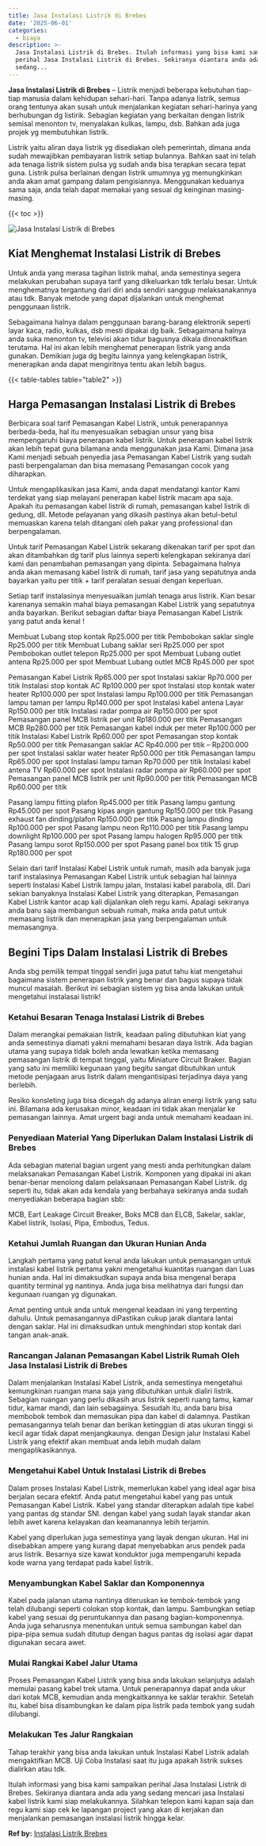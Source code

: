 ```yaml
---
title: Jasa Instalasi Listrik di Brebes
date: '2025-06-01'
categories:
  - biaya
description: >-
  Jasa Instalasi Listrik di Brebes. Itulah informasi yang bisa kami sampaikan
  perihal Jasa Instalasi Listrik di Brebes. Sekiranya diantara anda ada yang
  sedang...
---
```


**Jasa Instalasi Listrik di Brebes** – Listrik menjadi beberapa kebutuhan tiap-tiap manusia dalam kehidupan sehari-hari. Tanpa adanya listrik, semua orang tentunya akan susah untuk menjalankan kegiatan sehari-harinya yang berhubungan dg listirik. Sebagian kegiatan yang berkaitan dengan listrik semisal menonton tv, menyalakan kulkas, lampu, dsb. Bahkan ada juga projek yg membutuhkan listrik.

Listrik yaitu aliran daya listrik yg disediakan oleh pemerintah, dimana anda sudah mewajibkan pembayaran listrik setiap bulannya. Bahkan saat ini telah ada tenaga listrik sistem pulsa yg sudah anda bisa terapkan secara tepat guna. Listrik pulsa berlainan dengan listrik umumnya yg memungkinkan anda akan amat gampang dalam pengisiannya. Menggunakan keduanya sama saja, anda telah dapat memakai yang sesuai dg keinginan masing-masing.

{{< toc >}}

![Jasa Instalasi Listrik di Brebes](/images/instalasi-listrik-murah15.png)

## Kiat Menghemat Instalasi Listrik di Brebes

Untuk anda yang merasa tagihan listrik mahal, anda semestinya segera melakukan perubahan supaya tarif yang dikeluarkan tdk terlalu besar. Untuk menghematnya tergantung dari diri anda sendiri sanggup melaksanakannya atau tdk. Banyak metode yang dapat dijalankan untuk menghemat penggunaan listrik.

Sebagaimana halnya dalam penggunaan barang-barang elektronik seperti layar kaca, radio, kulkas, dsb mesti dipakai dg baik. Sebagaimana halnya anda suka menonton tv, televisi akan tidur bagusnya dikala dinonaktifkan terutama. Hal ini akan lebih menghemat penerapan listrik yang anda gunakan. Demikian juga dg begitu lainnya yang kelengkapan listrik, menerapkan anda dapat mengiritnya tentu akan lebih bagus.

{{< table-tables table="table2" >}}

## Harga Pemasangan Instalasi Listrik di Brebes

Berbicara soal tarif Pemasangan Kabel Listrik, untuk penerapannya berbeda-beda, hal itu menyesuaikan sebagian unsur yang bisa mempengaruhi biaya penerapan kabel listrik. Untuk penerapan kabel listrik akan lebih tepat guna bilamana anda menggunakan jasa Kami. Dimana jasa Kami menjadi sebuah penyedia jasa Pemasangan Kabel Listrik yang sudah pasti berpengalaman dan bisa memasang Pemasangan cocok yang diharapkan.

Untuk mengaplikasikan jasa Kami, anda dapat mendatangi kantor Kami terdekat yang siap melayani penerapan kabel listrik macam apa saja. Apakah itu pemasangan kabel listrik di rumah, pemasangan kabel listrik di gedung, dll. Metode pelayanan yang dikasih pastinya akan betul-betul memuaskan karena telah ditangani oleh pakar yang professional dan berpengalaman.

Untuk tarif Pemasangan Kabel Listrik sekarang dikenakan tarif per spot dan akan ditambahkan dg tarif plus lainnya seperti kelengkapan sekiranya dari kami dan penambahan pemasangan yang dipinta. Sebagaimana halnya anda akan memasang kabel listrik di rumah, tarif jasa yang sepatutnya anda bayarkan yaitu per titik + tarif peralatan sesuai dengan keperluan.

Setiap tarif instalasinya menyesuaikan jumlah tenaga arus listrik. Kian besar karenanya semakin mahal biaya pemasangan Kabel Listrik yang sepatutnya anda bayarkan. Berikut sebagian daftar biaya Pemasangan Kabel Listrik yang patut anda kenal !

Membuat Lubang stop kontak Rp25.000 per titik Pembobokan saklar single Rp25.000 per titik Membuat Lubang saklar seri Rp25.000 per spot Pembobokan outlet telepon Rp25.000 per spot Membuat Lubang outlet antena Rp25.000 per spot Membuat Lubang outlet MCB Rp45.000 per spot

Pemasangan Kabel Listrik Rp65.000 per spot Instalasi saklar Rp70.000 per titik Instalasi stop kontak AC Rp100.000 per spot Instalasi stop kontak water heater Rp100.000 per spot Instalasi lampu Rp100.000 per titik Pemasangan lampu taman per lampu Rp140.000 per spot Instalasi kabel antena Layar Rp150.000 per titik Instalasi radar pompa air Rp150.000 per spot Pemasangan panel MCB listrik per unit Rp180.000 per titik Pemasangan MCB Rp280.000 per titik Pemasangan kabel induk per meter Rp100.000 per titik Instalasi Kabel Listrik Rp60.000 per spot Pemasangan stop kontak Rp50.000 per titik Pemasangan saklar AC Rp40.000 per titik – Rp200.000 per spot Instalasi saklar water heater Rp50.000 per titik Pemasangan lampu Rp65.000 per spot Instalasi lampu taman Rp70.000 per titik Instalasi kabel antena TV Rp60.000 per spot Instalasi radar pompa air Rp60.000 per spot Pemasangan panel MCB listrik per unit Rp90.000 per titik Pemasangan MCB Rp60.000 per titik

Pasang lampu fitting plafon Rp45.000 per titik Pasang lampu gantung Rp45.000 per spot Pasang kipas angin gantung Rp150.000 per titik Pasang exhaust fan dinding/plafon Rp150.000 per titik Pasang lampu dinding Rp100.000 per spot Pasang lampu neon Rp110.000 per titik Pasang lampu downlight Rp100.000 per spot Pasang lampu halogen Rp95.000 per titik Pasang lampu sorot Rp150.000 per spot Pasang panel box titik 15 grup Rp180.000 per spot

Selain dari tarif Instalasi Kabel Listrik untuk rumah, masih ada banyak juga tarif instalasinya Pemasangan Kabel Listrik untuk sebagian hal lainnya seperti Instalasi Kabel Listrik lampu jalan, Instalasi kabel parabola, dll. Dari sekian banyaknya Instalasi Kabel Listrik yang diterapkan, Pemasangan Kabel Listrik kantor acap kali dijalankan oleh regu kami. Apalagi sekiranya anda baru saja membangun sebuah rumah, maka anda patut untuk memasang listrik dan menerapkan jasa yang berpengalaman untuk memasangnya.

## Begini Tips Dalam Instalasi Listrik di Brebes


Anda sbg pemilik tempat tinggal sendiri juga patut tahu kiat mengetahui bagaimana sistem penerapan listrik yang benar dan bagus supaya tidak muncul masalah. Berikut ini sebagian sistem yg bisa anda lakukan untuk mengetahui instalasai listrik!

### Ketahui Besaran Tenaga Instalasi Listrik di Brebes

Dalam merangkai pemakaian listrik, keadaan paling dibutuhkan kiat yang anda semestinya diamati yakni memahami besaran daya listrik. Ada bagian utama yang supaya tidak boleh anda lewatkan ketika memasang pemasangan listrik di tempat tinggal, yaitu Miniature Circuit Braker. Bagian yang satu ini memiliki kegunaan yang begitu sangat dibutuhkan untuk metode penjagaan arus listrik dalam mengantisipasi terjadinya daya yang berlebih.

Resiko konsleting juga bisa dicegah dg adanya aliran energi listrik yang satu ini. Bilamana ada kerusakan minor, keadaan ini tidak akan menjalar ke pemasangan lainnya. Amat urgent bagi anda untuk memahami keadaan ini.

### Penyediaan Material Yang Diperlukan Dalam Instalasi Listrik di Brebes

Ada sebagian material bagian urgent yang mesti anda perhitungkan dalam melaksanakan Pemasangan Kabel Listrik. Komponen yang dipakai ini akan benar-benar menolong dalam pelaksanaan Pemasangan Kabel Listrik. dg seperti itu, tidak akan ada kendala yang berbahaya sekiranya anda sudah menyediakan beberapa bagian sbb:

MCB, Eart Leakage Circuit Breaker, Boks MCB dan ELCB, Sakelar, saklar, Kabel listrik, Isolasi, Pipa, Embodus, Tedus.

### Ketahui Jumlah Ruangan dan Ukuran Hunian Anda

Langkah pertama yang patut kenal anda lakukan untuk pemasangan untuk instalasi kabel listrik pertama yakni mengetahui kuantitas ruangan dan Luas hunian anda. Hal ini dimaksudkan supaya anda bisa mengenal berapa quantity terminal yg nantinya. Anda juga bisa melihatnya dari fungsi dan kegunaan ruangan yg digunakan.

Amat penting untuk anda untuk mengenal keadaan ini yang terpenting dahulu. Untuk pemasangannya diPastikan cukup jarak diantara lantai dengan saklar. Hal ini dimaksudkan untuk menghindari stop kontak dari tangan anak-anak.

### Rancangan Jalanan Pemasangan Kabel Listrik Rumah Oleh Jasa Instalasi Listrik di Brebes

Dalam menjalankan Instalasi Kabel Listrik, anda semestinya mengetahui kemungkinan ruangan mana saja yang dibutuhkan untuk dialiri listrik. Sebagian ruangan yang perlu dikasih arus listrik seperti ruang tamu, kamar tidur, kamar mandi, dan lain sebagainya. Sesudah itu, anda baru bisa membobok tembok dan memasukan pipa dan kabel di dalamnya. Pastikan pemasangannya telah benar dan berikan ketinggian di atas ukuran tinggi si kecil agar tidak dapat menjangkaunya. dengan Design jalur Instalasi Kabel Listrik yang efektif akan membuat anda lebih mudah dalam mengaplikasikannya.

### Mengetahui Kabel Untuk Instalasi Listrik di Brebes

Dalam proses Instalasi Kabel Listrik, memerlukan kabel yang ideal agar bisa berjalan secara efektif. Anda patut mengetahui kabel yang pas untuk Pemasangan Kabel Listrik. Kabel yang standar diterapkan adalah tipe kabel yang pantas dg standar SNI. dengan kabel yang sudah layak standar akan lebih awet karena kelayakan dan keamanannya lebih terjamin.

Kabel yang diperlukan juga semestinya yang layak dengan ukuran. Hal ini disebabkan ampere yang kurang dapat menyebabkan arus pendek pada arus listrik. Besarnya size kawat konduktor juga mempengaruhi kepada kode warna yang terdapat pada kabel listrik.

### Menyambungkan Kabel Saklar dan Komponennya

Kabel pada jalanan utama nantinya diteruskan ke tembok-tembok yang telah dilubangi seperti colokan stop kontak, dan lampu. Sambungkan setiap kabel yang sesuai dg peruntukannya dan pasang bagian-komponennya. Anda juga seharusnya menentukan untuk semua sambungan kabel dan pipa-pipa semua sudah ditutup dengan bagus pantas dg isolasi agar dapat digunakan secara awet.

### Mulai Rangkai Kabel Jalur Utama

Proses Pemasangan Kabel Listrik yang bisa anda lakukan selanjutya adalah memulai pasang kabel trek utama. Untuk penerapannya dapat anda ukur dari kotak MCB, kemudian anda mengkaitkannya ke saklar terakhir. Setelah itu, kabel bisa disambungkan ke dalam pipa listrik pada tembok yang sudah dilubangi.

### Melakukan Tes Jalur Rangkaian

Tahap terakhir yang bisa anda lakukan untuk Instalasi Kabel Listrik adalah mengaktifkan MCB. Uji Coba Instalasi saat itu juga apakah listrik sukses dialirkan atau tdk.

Itulah informasi yang bisa kami sampaikan perihal Jasa Instalasi Listrik di Brebes. Sekiranya diantara anda ada yang sedang mencari jasa Instalasi kabel listrik kami siap melakukannya. Silahkan telepon kami kapan saja dan regu kami siap cek ke lapangan project yang akan di kerjakan dan menjalankan pemasangan instalasi listrik hingga kelar.

**Ref by:** [Instalasi Listrik Brebes](https://id.wikipedia.org/wiki/Instalasi)
